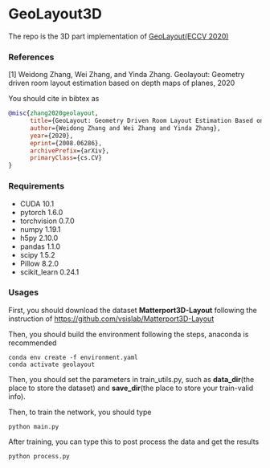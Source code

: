 # GeoLayout3D

The repo is the 3D part implementation of [GeoLayout(ECCV 2020)](https://arxiv.org/abs/2008.06286)

### References

[1] Weidong Zhang, Wei Zhang, and Yinda Zhang. Geolayout: Geometry driven room layout estimation based on depth maps of planes, 2020

You should cite in bibtex as

```bibtex
@misc{zhang2020geolayout,
      title={GeoLayout: Geometry Driven Room Layout Estimation Based on Depth Maps of Planes}, 
      author={Weidong Zhang and Wei Zhang and Yinda Zhang},
      year={2020},
      eprint={2008.06286},
      archivePrefix={arXiv},
      primaryClass={cs.CV}
}
```



### Requirements

- CUDA 10.1
- pytorch 1.6.0
- torchvision 0.7.0
- numpy 1.19.1
- h5py 2.10.0
- pandas 1.1.0
- scipy 1.5.2
- Pillow 8.2.0
- scikit_learn 0.24.1



### Usages

First, you should download the dataset **Matterport3D-Layout** following the instruction of https://github.com/vsislab/Matterport3D-Layout

Then, you should build the environment following the steps, anaconda is recommended

```
conda env create -f environment.yaml
conda activate geolayout
```

Then, you should set the parameters in train_utils.py, such as **data_dir**(the place to store the dataset) and **save_dir**(the place to store your train-valid info).

Then, to train the network, you should type

```
python main.py
```

After training, you can type this to post process the data and get the results

```
python process.py
```

